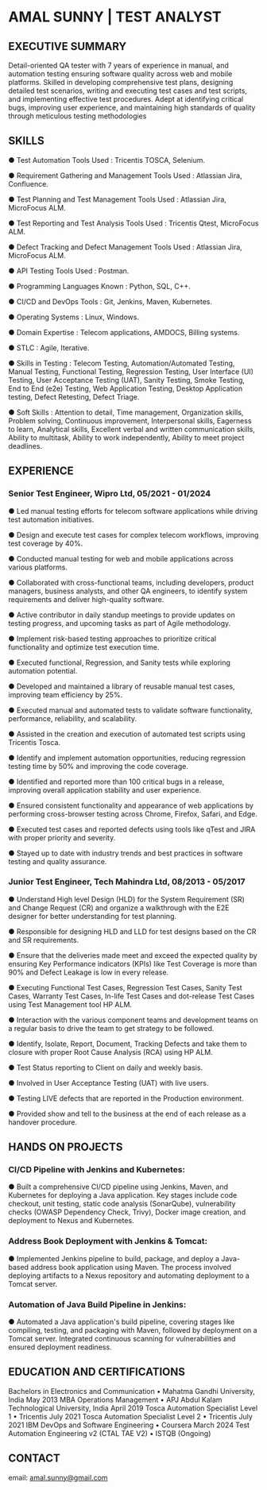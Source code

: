 # AMAL SUNNY | TEST ANALYST

## EXECUTIVE SUMMARY

Detail-oriented QA tester with 7 years of experience in manual, and automation testing ensuring software quality across web and mobile platforms. Skilled in developing comprehensive test plans, designing detailed test scenarios, writing and executing test cases and test scripts, and implementing effective test procedures. Adept at identifying critical bugs, improving user experience, and maintaining high standards of quality through meticulous testing methodologies

## SKILLS

● Test Automation Tools Used : Tricentis TOSCA, Selenium.

● Requirement Gathering and Management Tools Used : Atlassian Jira, Confluence.

● Test Planning and Test Management Tools Used : Atlassian Jira, MicroFocus ALM.

● Test Reporting and Test Analysis Tools Used : Tricentis Qtest, MicroFocus ALM.

● Defect Tracking and Defect Management Tools Used : Atlassian Jira, MicroFocus ALM.

● API Testing Tools Used : Postman.

● Programming Languages Known : Python, SQL, C++.

● CI/CD and DevOps Tools : Git, Jenkins, Maven, Kubernetes.

● Operating Systems : Linux, Windows.

● Domain Expertise : Telecom applications, AMDOCS, Billing systems.

● STLC : Agile, Iterative.

● Skills in Testing : Telecom Testing, Automation/Automated Testing, Manual Testing, Functional Testing, Regression Testing, User Interface (UI) Testing, User Acceptance Testing (UAT), Sanity Testing, Smoke Testing, End to End (e2e) Testing, Web Application Testing, Desktop Application testing, Defect Retesting, Defect Triage.

● Soft Skills : Attention to detail, Time management, Organization skills, Problem solving, Continuous improvement, Interpersonal skills, Eagerness to learn, Analytical skills, Excellent verbal and written communication skills, Ability to multitask, Ability to work independently, Ability to meet project deadlines.

## EXPERIENCE

### Senior Test Engineer, Wipro Ltd, 05/2021 - 01/2024
● Led manual testing efforts for telecom software applications while driving test automation initiatives.

● Design and execute test cases for complex telecom workflows, improving test coverage by 40%.

● Conducted manual testing for web and mobile applications across various platforms.

● Collaborated with cross-functional teams, including developers, product managers, business analysts, and other QA engineers, to identify system requirements and deliver high-quality software.

● Active contributor in daily standup meetings to provide updates on testing progress, and upcoming tasks as part of Agile methodology.

● Implement risk-based testing approaches to prioritize critical functionality and optimize test execution time.

● Executed functional, Regression, and Sanity tests while exploring automation potential.

● Developed and maintained a library of reusable manual test cases, improving team efficiency by 25%.

● Executed manual and automated tests to validate software functionality, performance, reliability, and scalability.

● Assisted in the creation and execution of automated test scripts using Tricentis Tosca.

● Identify and implement automation opportunities, reducing regression testing time by 50% and improving the code coverage.

● Identified and reported more than 100 critical bugs in a release, improving overall application stability and user experience.

● Ensured consistent functionality and appearance of web applications by performing cross-browser testing across Chrome, Firefox, Safari, and Edge.

● Executed test cases and reported defects using tools like qTest and JIRA with proper priority and severity.

● Stayed up to date with industry trends and best practices in software testing and quality assurance.

### Junior Test Engineer, Tech Mahindra Ltd, 08/2013 - 05/2017
● Understand High level Design (HLD) for the System Requirement (SR) and Change Request (CR) and organize a walkthrough with the E2E designer for better understanding for test planning.

● Responsible for designing HLD and LLD for test designs based on the CR and SR requirements.

● Ensure that the deliveries made meet and exceed the expected quality by ensuring Key Performance indicators (KPIs) like Test Coverage is more than 90% and Defect Leakage is low in every release.

● Executing Functional Test Cases, Regression Test Cases, Sanity Test Cases, Warranty Test Cases, In-life Test Cases and dot-release Test Cases using Test Management tool HP ALM.

● Interaction with the various component teams and development teams on a regular basis to drive the team to get strategy to be followed.

● Identify, Isolate, Report, Document, Tracking Defects and take them to closure with proper Root Cause Analysis (RCA) using HP ALM.

● Test Status reporting to Client on daily and weekly basis.

● Involved in User Acceptance Testing (UAT) with live users.

● Testing LIVE defects that are reported in the Production environment.

● Provided show and tell to the business at the end of each release as a handover procedure.

## HANDS ON PROJECTS

### CI/CD Pipeline with Jenkins and Kubernetes:
● Built a comprehensive CI/CD pipeline using Jenkins, Maven, and Kubernetes for deploying a Java application. Key stages include code checkout, unit testing, static code analysis (SonarQube), vulnerability checks (OWASP Dependency Check, Trivy), Docker image creation, and deployment to Nexus and Kubernetes.

### Address Book Deployment with Jenkins & Tomcat:
● Implemented Jenkins pipeline to build, package, and deploy a Java-based address book application using Maven. The process involved deploying artifacts to a Nexus repository and automating deployment to a Tomcat server.

### Automation of Java Build Pipeline in Jenkins:
● Automated a Java application's build pipeline, covering stages like compiling, testing, and packaging with Maven, followed by deployment on a Tomcat server. Integrated continuous scanning for vulnerabilities and ensured deployment readiness.

## EDUCATION AND CERTIFICATIONS
Bachelors in Electronics and Communication • Mahatma Gandhi University, India May 2013
MBA Operations Management • APJ Abdul Kalam Technological University, India April 2019
Tosca Automation Specialist Level 1 • Tricentis July 2021
Tosca Automation Specialist Level 2 • Tricentis July 2021
IBM DevOps and Software Engineering • Coursera March 2024
Test Automation Engineering v2 (CTAL TAE V2) • ISTQB (Ongoing)

## CONTACT

email: amal.sunny@gmail.com
